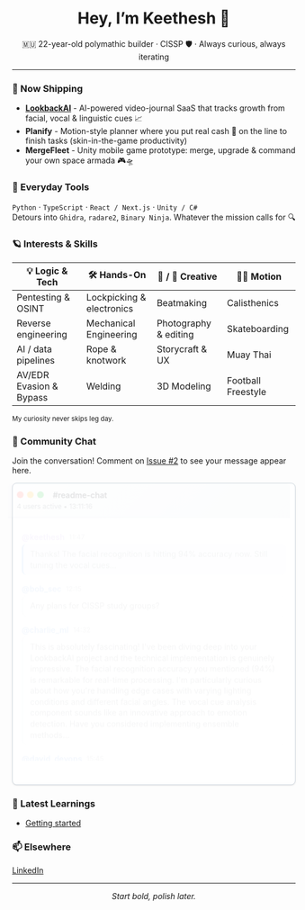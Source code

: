 <!-- GitHub profile README -->
<h1 align="center">Hey, I’m Keethesh 👋</h1>
<p align="center">
  🇲🇺 22-year-old polymathic builder · CISSP 🛡️ · Always curious, always iterating
</p>

---

### 🚢  Now Shipping
- **[LookbackAI](https://lookbackai.com)** - AI-powered video-journal SaaS that tracks growth from facial, vocal & linguistic cues 📈  
- **Planify** - Motion-style planner where you put real cash 💸 on the line to finish tasks (skin-in-the-game productivity)  
- **MergeFleet** - Unity mobile game prototype: merge, upgrade & command your own space armada 🎮🛸  

### 🧰  Everyday Tools
`Python` · `TypeScript` · `React / Next.js` · `Unity / C#`  
Detours into `Ghidra`, `radare2`, `Binary Ninja`. Whatever the mission calls for 🔍

### 🪐  Interests & Skills
| 💡 Logic & Tech | 🛠️ Hands-On | 🎵 / 🎨 Creative | 🏃‍♂️ Motion |
|-----------------|-------------|-----------------|--------------|
| Pentesting & OSINT | Lockpicking & electronics | Beatmaking | Calisthenics |
| Reverse engineering | Mechanical Engineering | Photography & editing | Skateboarding |
| AI / data pipelines | Rope & knotwork | Storycraft & UX | Muay Thai |
| AV/EDR Evasion & Bypass | Welding | 3D Modeling | Football Freestyle |

<sub>My curiosity never skips leg day.</sub>

### 💬 Community Chat
Join the conversation! Comment on [Issue #2](https://github.com/keethesh/keethesh/issues/2) to see your message appear here.

<!-- CHAT_START -->

<style>
.chat-container {
    max-width: 600px;
    margin: 0 auto;
    border: 1px solid #d1d9e0;
    border-radius: 8px;
    background: #ffffff;
    font-family: -apple-system, BlinkMacSystemFont, 'Segoe UI', Helvetica, Arial, sans-serif;
    box-shadow: 0 1px 3px rgba(0,0,0,0.1);
}

.chat-header {
    background: linear-gradient(135deg, #f6f8fa 0%, #e1e8ed 100%);
    border-bottom: 1px solid #d1d9e0;
    padding: 12px 16px;
    border-radius: 8px 8px 0 0;
    animation: slideIn 0.6s ease-out;
    position: relative;
    overflow: hidden;
}

.chat-header::before {
    content: '';
    position: absolute;
    top: 0;
    left: 0;
    right: 0;
    bottom: 0;
    background: linear-gradient(90deg, transparent, rgba(255,255,255,0.4), transparent);
    background-size: 200% 100%;
    animation: shimmer 3s infinite;
    pointer-events: none;
    opacity: 0.3;
}

.window-controls {
    display: inline-flex;
    gap: 6px;
    margin-right: 12px;
    align-items: center;
}

.window-control {
    width: 12px;
    height: 12px;
    border-radius: 50%;
    display: inline-block;
    transition: transform 0.2s ease, box-shadow 0.2s ease;
    cursor: pointer;
}

.window-control:hover {
    transform: scale(1.1);
    box-shadow: 0 2px 8px rgba(0,0,0,0.15);
}

.window-controls:hover .control-close {
    animation: pulse 1.5s infinite;
}

.control-close { background: #ff5f57; }
.control-minimize { background: #ffbd2e; }
.control-maximize { background: #28ca42; }

.header-title {
    font-weight: 600;
    color: #24292f;
    display: inline;
}

.header-meta {
    font-size: 12px;
    color: #656d76;
    margin-top: 4px;
    animation: typing 2s infinite;
}

.header-meta.active {
    animation: typing 1.5s infinite;
}

.chat-messages {
    padding: 16px;
    min-height: 200px;
    max-height: 400px;
    overflow-y: auto;
}

.message {
    margin-bottom: 16px;
    animation: fadeIn 0.3s ease-in;
}

.message:last-child {
    margin-bottom: 0;
}

.message-header {
    display: flex;
    align-items: center;
    margin-bottom: 4px;
    gap: 8px;
}

.avatar {
    width: 32px;
    height: 32px;
    border-radius: 50%;
    border: 2px solid #d1d9e0;
    transition: border-color 0.2s ease;
}

.avatar:hover {
    border-color: #0969da;
}

.avatar.owner {
    border-color: #8250df;
}

.message-reactions {
    margin-top: 8px;
    display: flex;
    flex-wrap: wrap;
    gap: 6px;
}

.reaction {
    background: #f6f8fa;
    border: 1px solid #d1d9e0;
    border-radius: 16px;
    padding: 4px 8px;
    font-size: 12px;
    display: inline-flex;
    align-items: center;
    gap: 4px;
    transition: all 0.2s ease;
    animation: fadeIn 0.4s ease-out;
}

.reaction:hover {
    background: #e1e8ed;
    transform: scale(1.05);
    box-shadow: 0 2px 8px rgba(0,0,0,0.1);
}

.reaction-emoji {
    font-size: 14px;
    animation: breathe 3s ease-in-out infinite;
}

.reaction-count {
    color: #656d76;
    font-weight: 500;
}

.username {
    font-weight: 600;
    color: #0969da;
    font-size: 14px;
    text-decoration: none;
    transition: color 0.2s ease;
}

.username:hover {
    text-decoration: underline;
}

.username.owner {
    color: #8250df;
}

.username.owner:hover {
    color: #6639ba;
}

.timestamp {
    font-size: 12px;
    color: #656d76;
}

.message-content {
    background: #f6f8fa;
    padding: 8px 12px;
    border-radius: 8px;
    border-left: 3px solid #d1d9e0;
    line-height: 1.4;
    color: #24292f;
    word-wrap: break-word;
    overflow-wrap: break-word;
}

.message.owner .message-content {
    background: #dbeafe;
    border-left-color: #0969da;
}

.empty-state {
    text-align: center;
    padding: 32px 16px;
    color: #656d76;
}

.project-showcase {
    background: #f6f8fa;
    border-radius: 6px;
    padding: 12px;
    margin: 12px 0;
    border-left: 3px solid #fd8c73;
}

.project-item {
    margin: 6px 0;
    font-size: 14px;
}

.chat-footer {
    background: #f6f8fa;
    border-top: 1px solid #d1d9e0;
    padding: 12px 16px;
    border-radius: 0 0 8px 8px;
    text-align: center;
    font-size: 14px;
    color: #656d76;
    animation: slideIn 0.8s ease-out 0.3s both;
    position: relative;
}

.chat-footer::before {
    content: '';
    position: absolute;
    bottom: 0;
    left: 50%;
    width: 0;
    height: 2px;
    background: linear-gradient(90deg, #0969da, #8250df);
    animation: expandLine 2s ease-out 1s forwards;
    transform: translateX(-50%);
}

@keyframes expandLine {
    to { width: 60%; }
}

.join-link {
    color: #0969da;
    text-decoration: none;
    font-weight: 500;
    transition: all 0.3s ease;
    position: relative;
    display: inline-block;
}

.join-link:hover {
    text-decoration: none;
    transform: translateY(-1px);
    color: #0550ae;
}

.join-link::after {
    content: '';
    position: absolute;
    bottom: -2px;
    left: 0;
    width: 0;
    height: 2px;
    background: linear-gradient(90deg, #0969da, #8250df);
    transition: width 0.3s ease;
}

.join-link:hover::after {
    width: 100%;
}

@keyframes fadeIn {
    from { opacity: 0; transform: translateY(10px); }
    to { opacity: 1; transform: translateY(0); }
}

@keyframes pulse {
    0%, 100% { opacity: 1; }
    50% { opacity: 0.7; }
}

@keyframes breathe {
    0%, 100% { transform: scale(1); }
    50% { transform: scale(1.02); }
}

@keyframes shimmer {
    0% { background-position: -200% 0; }
    100% { background-position: 200% 0; }
}

@keyframes typing {
    0%, 60% { opacity: 1; }
    30% { opacity: 0.4; }
    100% { opacity: 1; }
}

@keyframes slideIn {
    from { transform: translateX(-10px); opacity: 0; }
    to { transform: translateX(0); opacity: 1; }
}

/* Respect reduced motion preferences */
@media (prefers-reduced-motion: reduce) {
    * {
        animation-duration: 0.01ms !important;
        animation-iteration-count: 1 !important;
        transition-duration: 0.01ms !important;
    }
}

/* Dark mode support */
@media (prefers-color-scheme: dark) {
    .chat-container {
        background: #0d1117;
        border-color: #30363d;
    }
  
    .chat-header {
        background: linear-gradient(135deg, #161b22 0%, #21262d 100%);
        border-bottom-color: #30363d;
    }
    
    .chat-header::before {
        background: linear-gradient(90deg, transparent, rgba(255,255,255,0.1), transparent);
    }
  
    .header-title { color: #f0f6fc; }
    .header-meta { color: #8b949e; }
  
    .message-content {
        background: #161b22;
        border-left-color: #30363d;
        color: #f0f6fc;
    }
  
    .message.owner .message-content {
        background: #0c2d6b;
        border-left-color: #1f6feb;
    }
  
    .username { color: #58a6ff; }
    .username:hover { color: #79c0ff; }
    .username.owner { color: #a5a3ff; }
    .username.owner:hover { color: #b8b5ff; }
    .timestamp { color: #8b949e; }
  
    .project-showcase {
        background: #161b22;
        border-left-color: #f85149;
    }
  
    .chat-footer {
        background: #161b22;
        border-top-color: #30363d;
        color: #8b949e;
    }
  
    .empty-state {
        color: #8b949e;
    }
  
    .join-link {
        color: #58a6ff;
    }
    
    .avatar {
        border-color: #30363d;
    }
    
    .avatar:hover {
        border-color: #58a6ff;
    }
    
    .avatar.owner {
        border-color: #a5a3ff;
    }
    
    .reaction {
        background: #161b22;
        border-color: #30363d;
    }
    
    .reaction:hover {
        background: #21262d;
    }
    
    .reaction-count {
        color: #8b949e;
    }
}
</style>
<div class="chat-container">
<div class="chat-header">
<div class="window-controls">
<span class="window-control control-close"></span>
<span class="window-control control-minimize"></span>
<span class="window-control control-maximize"></span>
</div>
<div class="header-title">#readme-chat</div>
<div class="header-meta active">4 users active • 13:11:16</div>
</div>
<div class="chat-messages">
<div class="message owner">
<div class="message-header">
<a href="https://github.com/keethesh" class="username owner" target="_blank" rel="noopener">@keethesh</a>
<span class="timestamp">11:47</span>
</div>
<div class="message-content">Thanks! The facial recognition is hitting 94% accuracy now. Still tuning the vocal cues...</div>
</div>
<div class="message">
<div class="message-header">
<a href="https://github.com/bob_sec" class="username" target="_blank" rel="noopener">@bob_sec</a>
<span class="timestamp">12:15</span>
</div>
<div class="message-content">Any plans for CISSP study groups?</div>
</div>
<div class="message">
<div class="message-header">
<a href="https://github.com/charlie_ml" class="username" target="_blank" rel="noopener">@charlie_ml</a>
<span class="timestamp">14:32</span>
</div>
<div class="message-content">This is absolutely fascinating! I&#x27;ve been diving deep into your LookbackAI project and the technical implementation is genuinely impressive. The facial recognition accuracy you mentioned (94%) is remarkable for real-time processing. I&#x27;m particularly curious about how you&#x27;re handling edge cases with varying lighting conditions and different facial angles. The vocal cue analysis component sounds like an innovative approach to emotion detection. Have you considered implementing ensemble methods...</div>
</div>
<div class="message">
<div class="message-header">
<a href="https://github.com/david_devops" class="username" target="_blank" rel="noopener">@david_devops</a>
<span class="timestamp">15:45</span>
</div>
<div class="message-content">Quick question about deployment! Looking at Docker + Kubernetes for production. Any thoughts on scaling strategies?</div>
</div>
</div>
<div class="chat-footer">
💬 <a href="https://github.com/keethesh/keethesh/issues/2" class="join-link" target="_blank">
Join the conversation in Issue #2</a>
</div>
</div>
<!-- CHAT_END -->

### 🧠 Latest Learnings

<!-- TIL_START -->
* [Getting started](til/001-getting-started.md)
<!-- TIL_END -->

### 📫  Elsewhere
[LinkedIn](https://www.linkedin.com/in/keethesh)

---

<p align="center"><em>Start bold, polish later.</em></p>
